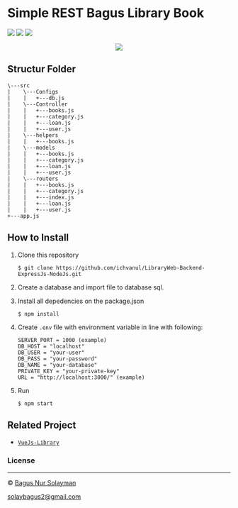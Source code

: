 # Simple REST Bagus Library Book
![](https://img.shields.io/badge/Code%20Style-Standard-yellow.svg)
![](https://img.shields.io/badge/Dependencies-Express-green.svg)
![](https://img.shields.io/badge/License-Beerware-yellowgreen.svg)

<div align="center">
  <a href="https://nodejs.org/">
    <img src="https://cdn-images-1.medium.com/max/871/1*d2zLEjERsrs1Rzk_95QU9A.png">
  </a>
</div>

## Structur Folder
```
\---src
|    \---Configs
|    |   +---db.js            
|    \---Controller
|    |   +---books.js
|    |   +---category.js
|    |   +---loan.js
|    |   +---user.js
|    \---helpers
|    |   +---books.js
|    \---models
|    |   +---books.js
|    |   +---category.js
|    |   +---loan.js
|    |   +---user.js
|    \---routers
|    |   +---books.js
|    |   +---category.js
|    |   +---index.js
|    |   +---loan.js
|    |   +---user.js
+---app.js
```
## How to Install

1. Clone this repository

   ```
   $ git clone https://github.com/ichvanul/LibraryWeb-Backend-ExpressJs-NodeJs.git
   ```

2. Create a database and import file to database sql.

3. Install all depedencies on the package.json

   ```
   $ npm install
   ```

4. Create `.env` file with environment variable in line with following:

   ```
   SERVER_PORT = 1000 (example)
   DB_HOST = "localhost"
   DB_USER = "your-user"
   DB_PASS = "your-password"
   DB_NAME = "your-database"
   PRIVATE_KEY = "your-private-key"
   URL = "http://localhost:3000/" (example)
   ```

5. Run
   ```
   $ npm start
   ```

## Related Project

- [`VueJs-Library`](https://github.com/bagakibadi/VueJs-Library)

### License
----

© [Bagus Nur Solayman](https://github.com/bagakibadi/)

solaybagus2@gmail.com
